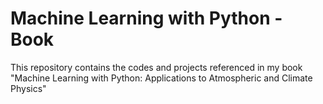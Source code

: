 # Machine Learning with Python - Book


This repository contains the codes and projects referenced in my book "Machine Learning with Python: Applications to Atmospheric and Climate Physics"
